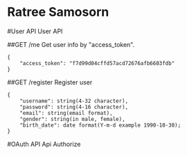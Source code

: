 Ratree Samosorn
=========

#User API
User API

##GET /me
Get user info by "access_token".
```
{
    "access_token": "f7d99d04cffd57acd72676afb6603fdb"
}
```

##GET /register
Register user
```
{
    "username": string(4-32 character),
    "password": string(4-16 character),
    "email": string(email format),
    "gender": string(in male, female),
    "birth_date": date format(Y-m-d example 1990-10-30);
}
```

#OAuth API
Api Authorize